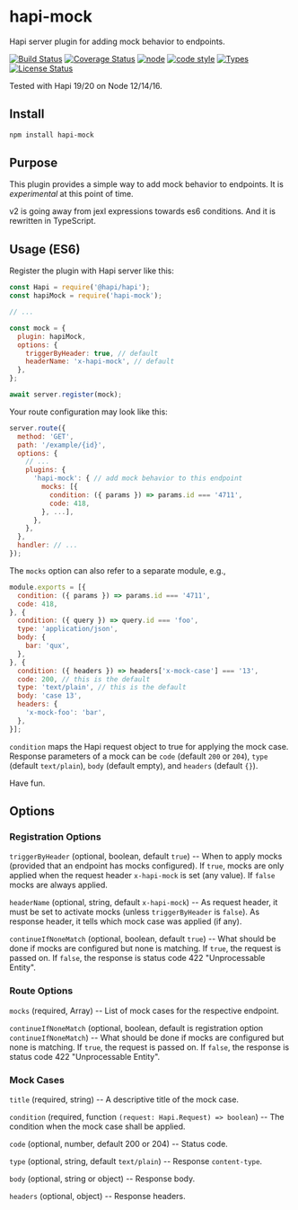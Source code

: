 # hapi-mock

Hapi server plugin for adding mock behavior to endpoints.

[![Build Status](https://travis-ci.org/frankthelen/hapi-mock.svg?branch=master)](https://travis-ci.org/frankthelen/hapi-mock)
[![Coverage Status](https://coveralls.io/repos/github/frankthelen/hapi-mock/badge.svg?branch=master)](https://coveralls.io/github/frankthelen/hapi-mock?branch=master)
[![node](https://img.shields.io/node/v/hapi-mock.svg)]()
[![code style](https://img.shields.io/badge/code_style-airbnb-brightgreen.svg)](https://github.com/airbnb/javascript)
[![Types](https://img.shields.io/npm/types/rools.svg)](https://www.npmjs.com/package/rools)
[![License Status](http://img.shields.io/npm/l/hapi-mock.svg)]()

Tested with Hapi 19/20 on Node 12/14/16.

## Install

```bash
npm install hapi-mock
```

## Purpose

This plugin provides a simple way to add mock behavior to endpoints.
It is *experimental* at this point of time.

v2 is going away from jexl expressions towards es6 conditions.
And it is rewritten in TypeScript.

## Usage (ES6)

Register the plugin with Hapi server like this:

```js
const Hapi = require('@hapi/hapi');
const hapiMock = require('hapi-mock');

// ...

const mock = {
  plugin: hapiMock,
  options: {
    triggerByHeader: true, // default
    headerName: 'x-hapi-mock', // default
  },
};

await server.register(mock);
```

Your route configuration may look like this:

```js
server.route({
  method: 'GET',
  path: '/example/{id}',
  options: {
    // ...
    plugins: {
      'hapi-mock': { // add mock behavior to this endpoint
        mocks: [{
          condition: ({ params }) => params.id === '4711',
          code: 418,
        }, ...],
      },
    },
  },
  handler: // ...
});
```

The `mocks` option can also refer to a separate module, e.g.,

```js
module.exports = [{
  condition: ({ params }) => params.id === '4711',
  code: 418,
}, {
  condition: ({ query }) => query.id === 'foo',
  type: 'application/json',
  body: {
    bar: 'qux',
  },
}, {
  condition: ({ headers }) => headers['x-mock-case'] === '13',
  code: 200, // this is the default
  type: 'text/plain', // this is the default
  body: 'case 13',
  headers: {
    'x-mock-foo': 'bar',
  },
}];
```

`condition` maps the Hapi request object to true for applying the mock case.
Response parameters of a mock can be `code` (default `200` or `204`),
`type` (default `text/plain`), `body` (default empty), and `headers` (default `{}`).

Have fun.

## Options

### Registration Options

`triggerByHeader` (optional, boolean, default `true`) -- When to apply mocks (provided that
an endpoint has mocks configured). If `true`, mocks are only applied when the request header
`x-hapi-mock` is set (any value). If `false` mocks are always applied.

`headerName` (optional, string, default `x-hapi-mock`) -- As request header, it must be set to
activate mocks (unless `triggerByHeader` is `false`). As response header, it tells which mock
case was applied (if any).

`continueIfNoneMatch` (optional, boolean, default `true`) -- What should be done
if mocks are configured but none is matching.
If `true`, the request is passed on.
If `false`, the response is status code 422 "Unprocessable Entity".

### Route Options

`mocks` (required, Array) -- List of mock cases for the respective endpoint.

`continueIfNoneMatch` (optional, boolean, default is registration option `continueIfNoneMatch`) --
What should be done if mocks are configured but none is matching.
If `true`, the request is passed on.
If `false`, the response is status code 422 "Unprocessable Entity".

### Mock Cases

`title` (required, string) -- A descriptive title of the mock case.

`condition` (required, function `(request: Hapi.Request) => boolean`) --
The condition when the mock case shall be applied.

`code` (optional, number, default 200 or 204) -- Status code.

`type` (optional, string, default `text/plain`) -- Response `content-type`.

`body` (optional, string or object) -- Response body.

`headers` (optional, object) -- Response headers.
